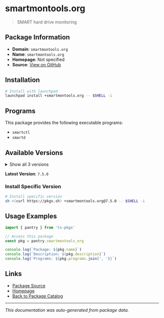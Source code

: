# smartmontools.org

> SMART hard drive monitoring

## Package Information

- **Domain**: `smartmontools.org`
- **Name**: `smartmontools.org`
- **Homepage**: Not specified
- **Source**: [View on GitHub](https://github.com/pkgxdev/pantry/tree/main/projects/smartmontools.org/package.yml)

## Installation

```bash
# Install with launchpad
launchpad install +smartmontools.org -- $SHELL -i
```

## Programs

This package provides the following executable programs:

- `smartctl`
- `smartd`

## Available Versions

<details>
<summary>Show all 3 versions</summary>

- `7.5.0`, `7.4.0`, `7.3.0`

</details>

**Latest Version**: `7.5.0`

### Install Specific Version

```bash
# Install specific version
sh <(curl https://pkgx.sh) +smartmontools.org@7.5.0 -- $SHELL -i
```

## Usage Examples

```typescript
import { pantry } from 'ts-pkgx'

// Access this package
const pkg = pantry.smartmontools_org

console.log(`Package: ${pkg.name}`)
console.log(`Description: ${pkg.description}`)
console.log(`Programs: ${pkg.programs.join(', ')}`)
```

## Links

- [Package Source](https://github.com/pkgxdev/pantry/tree/main/projects/smartmontools.org/package.yml)
- [Homepage](#)
- [Back to Package Catalog](../package-catalog.md)

---

*This documentation was auto-generated from package data.*
